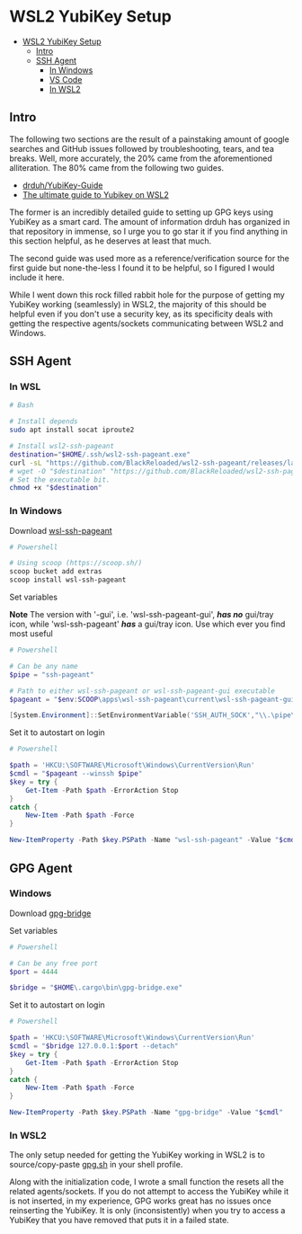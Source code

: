 # WSL2 YubiKey Setup

- [WSL2 YubiKey Setup](#wsl2-yubikey-setup)
  - [Intro](#Intro)
  - [SSH Agent](#ssh-agent)
    - [In Windows](#in-windows)
    - [VS Code](#vs-code)
    - [In WSL2](#in-wsl2)

## Intro

The following two sections are the result of a painstaking amount of google searches and GitHub issues followed by troubleshooting, tears, and tea breaks. Well, more accurately, the 20% came from the aforementioned alliteration. The 80% came from the following two guides.  

 - [drduh/YubiKey-Guide](https://github.com/drduh/YubiKey-Guide)
 - [The ultimate guide to Yubikey on WSL2](https://dev.to/dzerycz/series/11353)

The former is an incredibly detailed guide to setting up GPG keys using YubiKey as a smart card. The amount of information drduh has organized in that repository in immense, so I urge you to go star it if you find anything in this section helpful, as he deserves at least that much.

The second guide was used more as a reference/verification source for the first guide but none-the-less I found it to be helpful, so I figured I would include it here.

While I went down this rock filled rabbit hole for the purpose of getting my YubiKey working (seamlessly) in WSL2, the majority of this should be helpful even if you don't use a security key, as its specificity deals with getting the respective agents/sockets communicating between WSL2 and Windows.

## SSH Agent 

### In WSL

```sh
# Bash

# Install depends
sudo apt install socat iproute2

# Install wsl2-ssh-pageant
destination="$HOME/.ssh/wsl2-ssh-pageant.exe"
curl -sL "https://github.com/BlackReloaded/wsl2-ssh-pageant/releases/latest/download/wsl2-ssh-pageant.exe" -o "$destination" 
# wget -O "$destination" "https://github.com/BlackReloaded/wsl2-ssh-pageant/releases/latest/download/wsl2-ssh-pageant.exe"
# Set the executable bit.
chmod +x "$destination"
```

### In Windows

Download [wsl-ssh-pageant](https://github.com/benpye/wsl-ssh-pageant)

```powershell
# Powershell

# Using scoop (https://scoop.sh/)
scoop bucket add extras
scoop install wsl-ssh-pageant
```

Set variables

**Note**  The version with '-gui', i.e. 'wsl-ssh-pageant-gui', ***has no*** gui/tray icon, while 'wsl-ssh-pageant' ***has*** a gui/tray icon. Use which ever you find most useful

```powershell
# Powershell

# Can be any name
$pipe = "ssh-pageant"

# Path to either wsl-ssh-pageant or wsl-ssh-pageant-gui executable
$pageant = "$env:SCOOP\apps\wsl-ssh-pageant\current\wsl-ssh-pageant-gui.exe"

[System.Environment]::SetEnvironmentVariable('SSH_AUTH_SOCK',"\\.\pipe\$pipe")
```

Set it to autostart on login

```powershell
# Powershell

$path = 'HKCU:\SOFTWARE\Microsoft\Windows\CurrentVersion\Run'
$cmdl = "$pageant --winssh $pipe"
$key = try {
    Get-Item -Path $path -ErrorAction Stop
}
catch {
    New-Item -Path $path -Force
}

New-ItemProperty -Path $key.PSPath -Name "wsl-ssh-pageant" -Value "$cmdl"
``` 
<!-- Not sure if the following is needed or not. I thought it was but at the time of writing, I realize I did NOT have the .ssh/ssh.BAT file. So it may not be needed.

### VS Code

Due to how VS Code calls ssh, I found it necessary to create a shim for the WSL ssh bin. 

First create the following .bat file somewhere in your Windows fs.

```bat

```

Then, in VS Code, put the following in your settings.JSON,

```json
{
  "remote.SSH.path": "C:\\Users\\tobyv\\.ssh\\ssh.BAT",
}
``` -->

## GPG Agent 

### Windows

Download [gpg-bridge](https://github.com/BusyJay/gpg-bridge)

Set variables

```powershell
# Powershell

# Can be any free port
$port = 4444

$bridge = "$HOME\.cargo\bin\gpg-bridge.exe"
```

Set it to autostart on login

```powershell
# Powershell

$path = 'HKCU:\SOFTWARE\Microsoft\Windows\CurrentVersion\Run'
$cmdl = "$bridge 127.0.0.1:$port --detach"
$key = try {
    Get-Item -Path $path -ErrorAction Stop
}
catch {
    New-Item -Path $path -Force
}

New-ItemProperty -Path $key.PSPath -Name "gpg-bridge" -Value "$cmdl"
```

### In WSL2

The only setup needed for getting the YubiKey working in WSL2 is to source/copy-paste [gpg.sh](shell/gpg.sh) in your shell profile. 

Along with the initialization code, I wrote a small function the resets all the related agents/sockets. If you do not attempt to access the YubiKey while it is not inserted, in my experience, GPG works great has no issues once reinserting the YubiKey. It is only (inconsistently) when you try to access a YubiKey that you have removed that puts it in a failed state. 